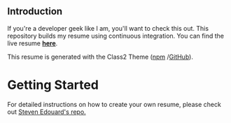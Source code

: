 ## Introduction

If you're a developer geek like I am, you'll want to check this out. This repository builds my resume using continuous integration. You can find the live resume **[here](http://jquintus.azurewebsites.net/)**.

This resume is generated with the Class2 Theme ([npm](https://www.npmjs.com/package/jsonresume-theme-class2) /[GitHub](https://github.com/jquintus/jsonresume-theme-class)).

# Getting Started
For detailed instructions on how to create your own resume, please check out [Steven Edouard's repo.](https://github.com/sedouard/resume )
